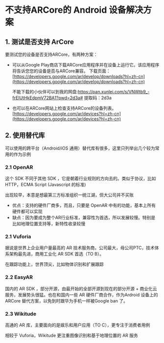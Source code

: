 # 不支持ARCore的 Android 设备解决方案

## 1. 测试是否支持 ArCore

要测试您的设备是否支持ARCore，有两种方案：

* 可以从Google Play商店下载ARCore应用程序并在设备上运行它。该应用程序将告诉您您的设备是否与ARCore兼容。
  下载页面：[https://developers.google.com/ar/develop/downloads?hl=zh-cn](https://developers.google.com/ar/develop/downloads?hl=zh-cn)

  不能下载的小伙伴可以到我的网盘:https://pan.xunlei.com/s/VNWtb9_-frEIUtHkEdpmV72BA1?pwd=2d3a# 提取码：2d3a

* 也可以在ARCore网站上检查支持ARCore的设备列表。[https://developers.google.com/ar/devices?hl=zh-cn](https://developers.google.com/ar/devices?hl=zh-cn)

## 2. 使用替代库

可以使用的跨平台（Android/iOS 通用）替代库有很多，这里只列举出几个较为常用的作为示例

### 2.1 OpenAR

这个 SDK 不同于其他 SDK ，它是朝着行业规则的方向去的。类似于协议，比如 HTTP，ECMA Script (Javascript 的标准)

出现较早，本意是想最第三方标准组织一统江湖，但大公司并不买账

* 优点：支持的硬件厂商多，而且，只要是 OpenAR 中有的功能，基本上所有硬件都可以实现
* 缺点：因为要成为整个AR行业标准，兼容性为首选，所以发展较慢。特别是比如地理位置支持等，新特性收录较慢

### 2.1 Vuforia

据说是世界上企业用户量最高的 AR 技术服务商，公司最大，母公司PTC，技术体系架构最先进，商用工业化 AR SDK 首选（TO B）。

在跟踪功能上，世界顶尖，比如物体识别和扩展跟踪

### 2.2 EasyAR

国内的 AR SDK ，部分开源，由最开始的全部开源到现在的部分开源 + 商业化云服务，发展势头很猛。也在和国内一些 AR 硬件厂商合作，作为Ardroid 设备上的 ARCore 替代方案，以免到时跟华为手机一样被Google ban 了。


### 2.3 Wikitude

高通的 AR 库，主要面向的是娱乐和用户应用（TO C），更专注于消费者用例

相较于 Vuforia，Wikitude 更注重图像识别和基于地理位置的 AR 服务


